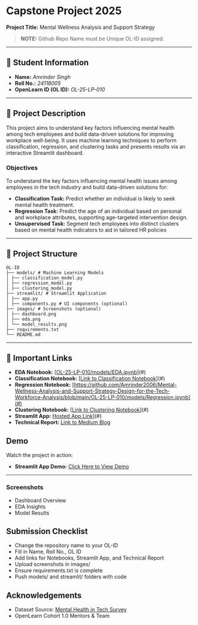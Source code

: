# Capstone Project 2025  
**Project Title:** Mental Wellness Analysis and Support Strategy  

>**NOTE:** Github Repo Name must be Unique OL-ID assigned. 

---

## 🧾 Student Information  
- **Name:** *Amrinder Singh*  
- **Roll No.:** *24118005*  
- **OpenLearn ID (OL ID):** *OL-25-LP-010*  

---

## 📝 Project Description  
This project aims to understand key factors influencing mental health among tech employees and build data-driven solutions for improving workplace well-being. It uses machine learning techniques to perform classification, regression, and clustering tasks and presents results via an interactive Streamlit dashboard.

### **Objectives**
To understand the key factors influencing mental health issues among employees in the tech industry and
build data-driven solutions for:
- **Classification Task:** Predict whether an individual is likely to seek mental health treatment.
- **Regression Task:** Predict the age of an individual based on personal and workplace attributes, supporting age-targeted intervention design.
- **Unsupervised Task:** Segment tech employees into distinct clusters based on mental health indicators to aid in tailored HR policies

---

## 📂 Project Structure  
```
OL-ID
├── models/ # Machine Learning Models
│ ├── classification_model.py
│ ├── regression_model.py
│ ├── clustering_model.py
├── streamlit/ # Streamlit Application
│ ├── app.py
│ ├── components.py # UI components (optional)
├── images/ # Screenshots (optional)
│ ├── dashboard.png
│ ├── eda.png
│ └── model_results.png
├── requirements.txt
└── README.md
```

---

## 🔗 Important Links  
- **EDA Notebook:** [[OL-25-LP-010/models/EDA.ipynb](https://github.com/Amrinder2006/Mental-Wellness-Analysis-and-Support-Strategy-Design-for-the-Tech-Workforce-Analysis/blob/main/OL-25-LP-010/models/EDA.ipynb)](#)
- **Classification Notebook:** [[Link to Classification Notebook](https://github.com/Amrinder2006/Mental-Wellness-Analysis-and-Support-Strategy-Design-for-the-Tech-Workforce-Analysis/blob/main/OL-25-LP-010/models/Classification.ipynb)](#)
- **Regression Notebook:** [https://github.com/Amrinder2006/Mental-Wellness-Analysis-and-Support-Strategy-Design-for-the-Tech-Workforce-Analysis/blob/main/OL-25-LP-010/models/Regression.ipynb](#)
- **Clustering Notebook:** [[Link to Clustering Notebook](https://github.com/Amrinder2006/Mental-Wellness-Analysis-and-Support-Strategy-Design-for-the-Tech-Workforce-Analysis/blo[b/main/OL-25-LP-010/models/Clustering.ipynb)](#)
- **Streamlit App:** [Hosted App Link](https://github.com/Amrinder2006/Mental-Wellness-Analysis-and-Support-Strategy-Design-for-the-Tech-Workforce-Analysis/blob/main/OL-25-LP-010/streamlit/app.py)](#)  
- **Technical Report:** [Link to Medium Blog](#) 

## Demo  

Watch the project in action:  

- **Streamlit App Demo:** [Click Here to View Demo](#)  

---

### Screenshots  
- Dashboard Overview
- EDA Insights  
- Model Results


## Submission Checklist
- Change the repository name to your OL-ID 
- Fill in Name, Roll No., OL ID
- Add links for Notebooks, Streamlit App, and Technical Report
- Upload screenshots in images/
- Ensure requirements.txt is complete
- Push models/ and streamlit/ folders with code

## Acknowledgements
- Dataset Source: [Mental Health in Tech Survey](https://www.kaggle.com/datasets/osmi/mental-health-in-tech-survey)
- OpenLearn Cohort 1.0 Mentors & Team
